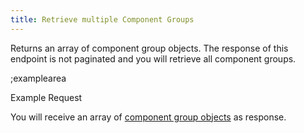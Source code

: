 ```yaml
---
title: Retrieve multiple Component Groups
---
```


Returns an array of component group objects. The response of this endpoint is not paginated and you will retrieve all component groups.

;examplearea

Example Request

<RequestExample url="https://mapi.storyblok.com/v1/spaces/606/component_groups/" httpMethod="GETOAUTH"></RequestExample>

You will receive an array of [component group objects](#core-resources/components/the-component-group-object) as response.
